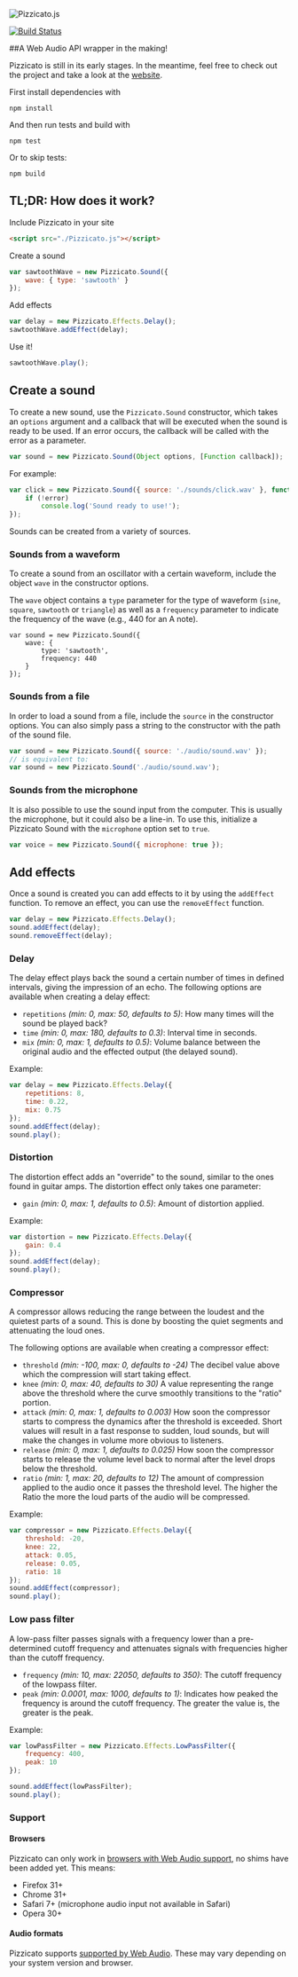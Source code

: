 <img align="center" src="http://www.alemangui.com/index/img/work/pizzicato_horizontal.gif" alt="Pizzicato.js">

[![Build Status](https://travis-ci.org/alemangui/pizzicato.svg?branch=master)](https://travis-ci.org/alemangui/pizzicato)

##A Web Audio API wrapper in the making!

Pizzicato is still in its early stages. In the meantime, feel free to check out the project and take a look at the [website](http://alemangui.github.io/pizzicato/).

First install dependencies with 
```
npm install
```

And then run tests and build with
```
npm test
```

Or to skip tests:
```
npm build
```

## TL;DR: How does it work?
Include Pizzicato in your site
```html
<script src="./Pizzicato.js"></script>
```

Create a sound
```javascript
var sawtoothWave = new Pizzicato.Sound({ 
    wave: { type: 'sawtooth' }
});
```

Add effects
```javascript
var delay = new Pizzicato.Effects.Delay();
sawtoothWave.addEffect(delay);
```

Use it!
```javascript
sawtoothWave.play();
```

## Create a sound
To create a new sound, use the ```Pizzicato.Sound``` constructor, which takes an ```options``` argument and a callback that will be executed when the sound is ready to be used. If an error occurs, the callback will be called with the error as a parameter.
```javascript
var sound = new Pizzicato.Sound(Object options, [Function callback]);
```
For example:
```javascript
var click = new Pizzicato.Sound({ source: './sounds/click.wav' }, function(error) {
    if (!error)
        console.log('Sound ready to use!');
});
```
Sounds can be created from a variety of sources.
### Sounds from a waveform
To create a sound from an oscillator with a certain waveform, include the object ```wave``` in the constructor options. 

The ```wave``` object contains a ```type``` parameter for the type of waveform (```sine```, ```square```, ```sawtooth``` or ```triangle```) as well as a ```frequency``` parameter to indicate the frequency of the wave (e.g., 440 for an A note).
```javascript.
var sound = new Pizzicato.Sound({ 
    wave: { 
        type: 'sawtooth',
        frequency: 440
    }
});
```
### Sounds from a file
In order to load a sound from a file, include the ```source``` in the constructor options. You can also simply pass a string to the constructor with the path of the sound file.
```javascript
var sound = new Pizzicato.Sound({ source: './audio/sound.wav' });
// is equivalent to:
var sound = new Pizzicato.Sound('./audio/sound.wav');
```
### Sounds from the microphone
It is also possible to use the sound input from the computer. This is usually the microphone, but it could also be a line-in. To use this, initialize a Pizzicato Sound with the ```microphone``` option set to ```true```.
```javascript
var voice = new Pizzicato.Sound({ microphone: true });
```

## Add effects
Once a sound is created you can add effects to it by using the ```addEffect``` function. To remove an effect, you can use the ```removeEffect``` function.
```javascript
var delay = new Pizzicato.Effects.Delay();
sound.addEffect(delay);
sound.removeEffect(delay);
```
### Delay
The delay effect plays back the sound a certain number of times in defined intervals, giving the impression of an echo. The following options are available when creating a delay effect:
* ```repetitions``` _(min: 0, max: 50, defaults to 5)_: How many times will the sound be played back? 
* ```time``` _(min: 0, max: 180, defaults to 0.3)_: Interval time in seconds.
* ```mix``` _(min: 0, max: 1, defaults to 0.5)_: Volume balance between the original audio and the effected output (the delayed sound).

Example:
```javascript
var delay = new Pizzicato.Effects.Delay({
    repetitions: 8,
    time: 0.22,
    mix: 0.75
});
sound.addEffect(delay);
sound.play();
```

### Distortion
The distortion effect adds an "override" to the sound, similar to the ones found in guitar amps. The distortion effect only takes one parameter:
* ```gain``` _(min: 0, max: 1, defaults to 0.5)_: Amount of distortion applied.

Example:
```javascript
var distortion = new Pizzicato.Effects.Delay({
    gain: 0.4
});
sound.addEffect(delay);
sound.play();
```

### Compressor
A compressor allows reducing the range between the loudest and the quietest parts of a sound. This is done by boosting the quiet segments and attenuating the loud ones.

The following options are available when creating a compressor effect:
* ```threshold``` _(min: -100, max: 0, defaults to -24)_ The decibel value above which the compression will start taking effect.
* ```knee``` _(min: 0, max: 40, defaults to 30)_ A value representing the range above the threshold where the curve smoothly transitions to the "ratio" portion.
* ```attack``` _(min: 0, max: 1, defaults to 0.003)_ How soon the compressor starts to compress the dynamics after the threshold is exceeded. Short values will result in a fast response to sudden, loud sounds, but will make the changes in volume more obvious to listeners.
* ```release``` _(min: 0, max: 1, defaults to 0.025)_ How soon the compressor starts to release the volume level back to normal after the level drops below the threshold. 
* ```ratio``` _(min: 1, max: 20, defaults to 12)_  The amount of compression applied to the audio once it passes the threshold level. The higher the Ratio the more the loud parts of the audio will be compressed.

Example:
```javascript
var compressor = new Pizzicato.Effects.Delay({
    threshold: -20,
    knee: 22,
    attack: 0.05,
    release: 0.05,
    ratio: 18
});
sound.addEffect(compressor);
sound.play();
```

### Low pass filter
A low-pass filter passes signals with a frequency lower than a pre-determined cutoff frequency and attenuates signals with frequencies higher than the cutoff frequency. 

* ```frequency``` _(min: 10, max: 22050, defaults to 350)_: The cutoff frequency of the lowpass filter.
* ```peak``` _(min: 0.0001, max: 1000, defaults to 1)_: Indicates how peaked the frequency is around the cutoff frequency. The greater the value is, the greater is the peak.

Example:
```javascript
var lowPassFilter = new Pizzicato.Effects.LowPassFilter({
    frequency: 400,
    peak: 10
});

sound.addEffect(lowPassFilter);
sound.play();
```

### Support
#### Browsers
Pizzicato can only work in [browsers with Web Audio support](http://caniuse.com/#feat=audio-api), no shims have been added yet. This means:
* Firefox 31+
* Chrome 31+
* Safari 7+ (microphone audio input not available in Safari)
* Opera 30+

#### Audio formats
Pizzicato supports [supported by Web Audio](https://developer.mozilla.org/en-US/docs/Web/HTML/Supported_media_formats#Browser_compatibility). These may vary depending on your system version and browser.